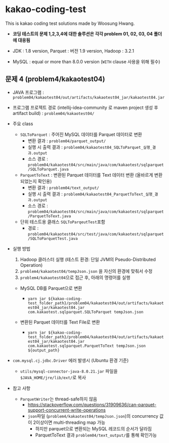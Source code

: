 # kakao-coding-test
This is kakao coding test solutions made by Woosung Hwang.

* **코딩 테스트의 문제 1,2,3,4에 대한 솔루션은 각각 problem 01, 02, 03, 04 폴더에 대응됨**

* JDK : 1.8 version, Parquet : 버전 1.9 version, Hadoop : 3.2.1
* MySQL : equal or more than 8.0.0 version (`WITH` clause 사용을 위해 필수)

## 문제 4 (problem4/kakaotest04)

* JAVA 프로그램 :  `problem04/kakaotest04/out/artifacts/kakaotest04_jar/kakaotest04.jar`

* 프로그램 프로젝트 경로 (intellij-idea-community 로 maven project 생성 후 artifact build)
  : `problem04/kakaotest04/`

* 주요 class 

  * `SQLToParquet` : 주어진 MySQL 데이터를 Parquet 데이터로 변환
    * 변환 결과 : `problem04/parquet_output/`
    * 실행 시 출력 결과 : `problem04/kakaotest04_SQLToParquet_실행_결과.output`
    * 소스 경로 : `problem04/kakaotest04/src/main/java/com/kakaotest/sqlparquet/SQLToParquet.java`
  * `ParquetToText` : 변환된 Parquet 데이터를 Text 데이터 변환 (올바르게 변환되었는지 확인용)
    * 변환 결과 : `problem04/text_output/`
    * 실행 시 출력 결과 : `problem04/kakaotest04_ParquetToText_실행_결과.output`
    * 소스 경로 : `problem04/kakaotest04/src/main/java/com/kakaotest/sqlparquet/ParquetToText.java`
  * 단위 테스트용 클래스 `SQLToParqeutTest`포함
    * 경로 : `problem04/kakaotest04/src/test/java/com/kakaotest/sqlparquet/SQLToParquetTest.java`

* 실행 방법

  1. Hadoop 클러스터 실행 (테스트 환경: 단일 JVM의 Pseudo-Distributed Operation)
  2. `problem4/kakaotest04/tempJson.json` 을 자신의 환경에 맞춰서 수정
  3. `problem4/kakaotest04`으로 접근 후, 아래의 명령어를 실행

  * MySQL DB를 Parquet으로 변환
    * `yarn jar ${kakao-coding-test_folder_path}/problem04/kakaotest04/out/artifacts/kakaotest04_jar/kakaotest04.jar com.kakaotest.sqlparquet.SQLToParquet tempJson.json`

  * 변환된 Parquet 데이터를 Text File로 변환
    * `yarn jar ${kakao-coding-test_folder_path}/problem04/kakaotest04/out/artifacts/kakaotest04_jar/kakaotest04.jar com.kakaotest.sqlparquet.ParquetToText tempJson.json ${output_path}`

* `com.mysql.cj.jdbc.Driver` 에러 발생시 (Ubuntu 환경 기준)

  * `utils/mysql-connector-java-8.0.21.jar` 파일을 `$JAVA_HOME/jre/lib/ext/`로 복사

* 참고 사항

  * `ParquetWriter`는 thread-safe하지 않음
    * https://stackoverflow.com/questions/31909636/can-parquet-support-concurrent-write-operations
    * `json`파일 (`problem4/kakaotest04/tempJson.json`)의 concurrency 값이 2이상이면 multi-threading map 가능
      * 하지만 parquet으로 변환되는 MySQL 레코드의 순서가 달라짐
      * ParquetToText 결과 `problem04/text_output/`를 통해 확인가능

  